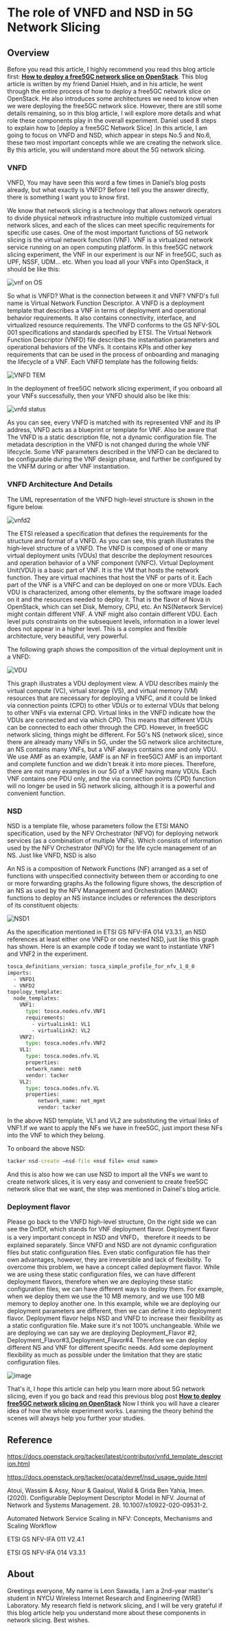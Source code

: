 # The role of VNFD and NSD in 5G Network Slicing




## Overview

Before you read this article, I highly recommend you read this blog article first:  [**How to deploy a free5GC network slice on OpenStack**](https://free5gc.org/blog/network_slice/). This blog article is written by my friend Daniel Hsieh, and in his article, he went through the entire process of how to deploy a free5GC network slice on OpenStack. He also introduces some architectures we need to know when we were deploying the free5GC network slice. However, there are still some details remaining, so in this blog article, I will explore more details and what role these components play in the overall experiment. Daniel used 8 steps to explain how to [deploy a free5GC Network Slice] .In this article, I am going to focus on VNFD and NSD, which appear in steps No.5 and No.6, these two most important concepts while we are creating the network slice. By this article, you will understand more about the 5G network slicing. 

### VNFD 

VNFD, You may have seen this word a few times in Daniel’s blog posts already, but what exactly is VNFD? Before I tell you the answer directly, there is something I want you to know first.


We know that network slicing is a technology that allows network operators to divide physical network infrastructure into multiple customized virtual network slices, and each of the slices can meet specific requirements for specific use cases.  One of the most important functions of 5G network slicing is the virtual network function (VNF). VNF is a virtualized network service running on an open computing platform. In this free5GC network slicing experiment, the VNF in our experiment is our NF in free5GC, such as UPF, NSSF, UDM... etc. When you load all your VNFs into OpenStack, it should be like this:

![vnf on OS](https://github.com/Leon777-coder/blog/assets/69491904/c36da1be-d22a-4f3a-8af1-69117fc5f04c)




So what is VNFD? What is the connection between it and VNF? VNFD's full name is Virtual Network Function Descriptor. A VNFD is a deployment template that describes a VNF in terms of deployment and operational behavior requirements. It also contains connectivity, interface, and virtualized resource requirements. The VNFD conforms to the GS NFV-SOL 001 specifications and standards specified by ETSI. The Virtual Network Function Descriptor (VNFD) file describes the instantiation parameters and operational behaviors of the VNFs. It contains KPIs and other key requirements that can be used in the process of onboarding and managing the lifecycle of a VNF. Each VNFD template has the following fields:

![VNFD TEM](https://github.com/Leon777-coder/blog/assets/69491904/ed32de18-b516-4921-bc36-43f291171230)



In the deployment of free5GC network slicing experiment, if you onboard all your VNFs successfully, then your VNFD should also be like this:



![vnfd status](https://github.com/Leon777-coder/blog/assets/69491904/bf330243-a439-4aa3-81ac-893e2e122b2e)



As you can see, every VNFD is matched with its represented VNF and its IP address, VNFD acts as a blueprint or template for VNF. Also be aware that The VNFD is a static description file, not a dynamic configuration file. The metadata description in the VNFD is not changed during the whole VNF lifecycle. Some VNF parameters described in the VNFD can be declared to be configurable during the VNF design phase, and further be configured by the VNFM during or after VNF instantiation. 



### VNFD Architecture And Details

The UML representation of the VNFD high-level structure is shown in the figure below.


![vnfd2](https://github.com/Leon777-coder/blog/assets/69491904/cb5a209f-692e-4ae8-9693-fb0622be6901)



The ETSI released a specification that defines the requirements for the structure and format of a VNFD. As you can see, this graph illustrates the high‐level structure of a VNFD. The VNFD is composed of one or many virtual deployment units (VDUs) that describe the deployment resources and operation behavior of a VNF component (VNFC). Virtual Deployment Unit(VDU) is a basic part of VNF. It is the VM that hosts the network function. They are virtual machines that host the VNF or parts of it. Each part of the VNF is a VNFC and can be deployed on one or more VDUs. Each VDU is characterized, among other elements, by the software image loaded on it and the resources needed to deploy it. That is the flavor of Nova in OpenStack, which can set Disk, Memory, CPU, etc. An NS(Network Service) might contain different VNF. A VNF might also contain different VDU. Each level puts constraints on the subsequent levels, information in a lower level does not appear in a higher level. This is a complex and flexible architecture, very beautiful, very powerful. 


The following graph shows the composition of the virtual deployment unit in a VNFD: 


![VDU](https://github.com/Leon777-coder/blog/assets/69491904/7638904f-579b-45f8-9f80-84b267d18c63)



This graph illustrates a VDU deployment view. A VDU describes mainly the virtual compute (VC), virtual storage (VS), and virtual memory (VM) resources that are necessary for deploying a VNFC, and it could be linked via connection points (CPD) to other VDUs or to external VDUs that belong to other VNFs via external CPD. Virtual links in the VNFD indicate how the VDUs are connected and via which CPD. This means that different VDUs can be connected to each other through the CPD. However, in free5GC network slicing, things might be different. For 5G's NS (network slice), since there are already many VNFs in 5G, under the 5G network slice architecture, an NS contains many VNFs, but a VNF always contains one and only VDU. We use AMF as an example, (AMF is an NF in free5GC) AMF is an important and complete function and we didn't break it into more pieces. Therefore, there are not many examples in our 5G of a VNF having many VDUs. Each VNF contains one PDU only, and the via connection points (CPD) function will no longer be used in 5G network slicing, although it is a powerful and convenient function.









### NSD

NSD is a template file, whose parameters follow the ETSI MANO specification, used by the NFV Orchestrator (NFVO) for deploying network services (as a combination of multiple VNFs). Which consists of information used by the NFV Orchestrator (NFVO) for the life cycle management of an NS. Just like VNFD, NSD is also 

An NS is a composition of Network Functions (NF) arranged as a set of functions with unspecified connectivity between them or according to one or more forwarding graphs.As the following figure shows, the description of an NS as used by the NFV Management and Orchestration (MANO) functions to deploy an NS instance includes or references the descriptors of its constituent objects:

![NSD1](https://github.com/Leon777-coder/blog/assets/69491904/5ce26407-fd11-4e58-b2b6-dc0f9c1fd31f)

As the specification mentioned in ETSI GS NFV-IFA 014 V3.3.1, an NSD references at least either one VNFD or one nested NSD, just like this graph has shown. Here is an example code if today we want to instantiate VNF1 and VNF2 in the experiment.  


```bat
tosca_definitions_version: tosca_simple_profile_for_nfv_1_0_0
imports:
  - VNFD1
  - VNFD2
topology_template:
  node_templates:
    VNF1:
      type: tosca.nodes.nfv.VNF1
      requirements:
        - virtualLink1: VL1
        - virtualLink2: VL2
    VNF2:
      type: tosca.nodes.nfv.VNF2
    VL1:
      type: tosca.nodes.nfv.VL
      properties:
      network_name: net0
      vendor: tacker
    VL2:
      type: tosca.nodes.nfv.VL
      properties:
          network_name: net_mgmt
          vendor: tacker
```

In the above NSD template, VL1 and VL2 are substituting the virtual links of VNF1.If we want to apply the NFs we have in free5GC, just import these NFs into the VNF to which they belong. 

To onboard the above NSD:


```bat
tacker nsd-create –nsd-file <nsd file> <nsd name>
```


And this is also how we can use NSD to import all the VNFs we want to create network slices, it is very easy and convenient to create free5GC network slice that we want, the step was mentioned in Dainel's blog article. 



### Deployment flavor

Please go back to the VNFD high-level structure, On the right side we can see the DnfDf, which stands for VNF deployment flavor. Deployment flavor is a very important concept in NSD and VNFD， therefore it needs to be explained separately. Since VNFD and NSD are not dynamic configuration files but static configuration files. Even static configuration file has their own advantages, however, they are irreversible and lack of flexibility. To overcome this problem, we have a concept called deployment flavor. While we are using these static configuration files, we can have different deployment flavors, therefore when we are deploying these static configuration files, we can have different ways to deploy them. For example, when we deploy them we use the 10 MB memory,  and we use 100 MB memory to deploy another one. In this example, while we are deploying our deployment parameters are different, then we can define it into deployment flavor. Deployment flavor helps NSD and VNFD to increase their flexibility as a static configuration file. Make sure it's not 100% unchangeable. While we are deploying we can say we are deploying Deployment_Flavor
#2, Deployment_Flavor#3,Deployment_Flavor#4. Therefore we can deploy different NS and VNF for different specific needs. Add some deployment flexibility as much as possible under the limitation that they are static configuration files.

![image](https://github.com/Leon777-coder/blog/assets/69491904/ca4800c4-0248-4868-8eb1-20a4ab580730)








That's it, I hope this article can help you learn more about 5G network slicing, even if you go back and read this previous blog post [**How ​​to deploy free5GC network slicing on OpenStack**](https://free5gc.org/blog/network_slice/) Now I think you will have a clearer idea of ​​how the whole experiment works. Learning the theory behind the scenes will always help you further your studies.





## Reference
https://docs.openstack.org/tacker/latest/contributor/vnfd_template_description.html

https://docs.openstack.org/tacker/ocata/devref/nsd_usage_guide.html

Atoui, Wassim & Assy, Nour & Gaaloul, Walid & Grida Ben Yahia, Imen. (2020). Configurable Deployment Descriptor Model in NFV. Journal of Network and Systems Management. 28. 10.1007/s10922-020-09531-2. 

Automated Network Service Scaling in NFV: Concepts, Mechanisms and Scaling Workflow

ETSI GS NFV-IFA 011 V2.4.1

ETSI GS NFV-IFA 014 V3.3.1

## About
Greetings everyone, My name is Leon Sawada, I am a 2nd-year master's student in NYCU Wireless Internet Research and Engineering (WIRE) Laboratory. My research field is network slicing, and I will be very grateful if this blog article help you understand more about these components in network slicing. Best wishes.
